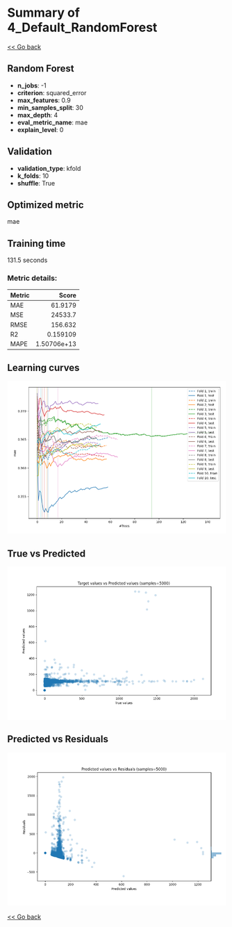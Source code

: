 # Summary of 4_Default_RandomForest

[<< Go back](../README.md)


## Random Forest
- **n_jobs**: -1
- **criterion**: squared_error
- **max_features**: 0.9
- **min_samples_split**: 30
- **max_depth**: 4
- **eval_metric_name**: mae
- **explain_level**: 0

## Validation
 - **validation_type**: kfold
 - **k_folds**: 10
 - **shuffle**: True

## Optimized metric
mae

## Training time

131.5 seconds

### Metric details:
| Metric   |           Score |
|:---------|----------------:|
| MAE      |    61.9179      |
| MSE      | 24533.7         |
| RMSE     |   156.632       |
| R2       |     0.159109    |
| MAPE     |     1.50706e+13 |



## Learning curves
![Learning curves](learning_curves.png)
## True vs Predicted

![True vs Predicted](true_vs_predicted.png)


## Predicted vs Residuals

![Predicted vs Residuals](predicted_vs_residuals.png)



[<< Go back](../README.md)
